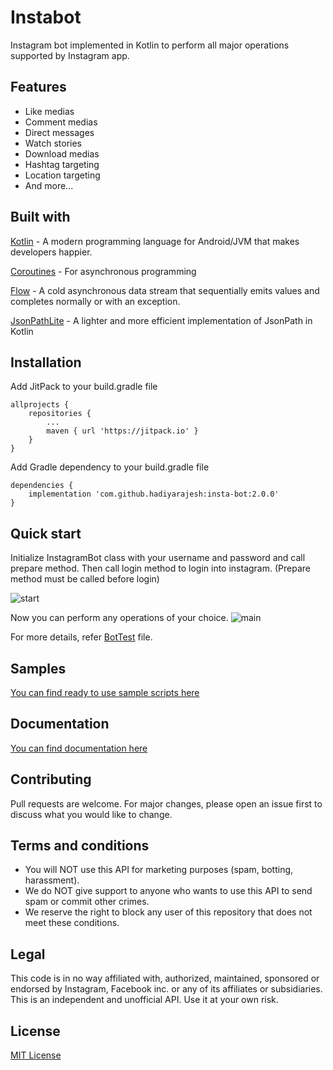 # Instabot
Instagram bot implemented in Kotlin to perform all major operations supported by Instagram app.

## Features
- Like medias
- Comment medias
- Direct messages
- Watch stories
- Download medias
- Hashtag targeting
- Location targeting
- And more...

## Built with
[Kotlin](https://kotlinlang.org/) - A modern programming language for Android/JVM that makes developers happier.

[Coroutines](https://kotlinlang.org/docs/reference/coroutines-overview.html) - For asynchronous programming

[Flow](https://kotlin.github.io/kotlinx.coroutines/kotlinx-coroutines-core/kotlinx.coroutines.flow/-flow/) - A cold asynchronous data stream that sequentially emits values and completes normally or with an exception.

[JsonPathLite](https://github.com/codeniko/JsonPathLite) - A lighter and more efficient implementation of JsonPath in Kotlin

## Installation

Add JitPack to your build.gradle file
```
allprojects {
    repositories {
        ...
        maven { url 'https://jitpack.io' }
    }
}
```

Add Gradle dependency to your build.gradle file
```
dependencies {
    implementation 'com.github.hadiyarajesh:insta-bot:2.0.0'
}
```

## Quick start
Initialize InstagramBot class with your username and password and call prepare method. Then call login method to login into instagram. (Prepare method must be called before login)

![start](https://user-images.githubusercontent.com/12107428/88461018-2189ab80-cebe-11ea-94cb-5ba368005fb5.png)


Now you can perform any operations of your choice. 
![main](https://user-images.githubusercontent.com/12107428/88461015-1f275180-cebe-11ea-9805-2be90a036ad8.png)

For more details, refer [BotTest](https://github.com/hadiarajesh/insta-bot/blob/master/src/main/kotlin/BotTest.kt) file.

## Samples
[You can find ready to use sample scripts here](https://github.com/hadiyarajesh/insta-bot/tree/master/src/main/kotlin/samples)

## Documentation
[You can find documentation here](https://hadiyarajesh.github.io/docs/index.html)

## Contributing
Pull requests are welcome. For major changes, please open an issue first to discuss what you would like to change.

## Terms and conditions
- You will NOT use this API for marketing purposes (spam, botting, harassment).
- We do NOT give support to anyone who wants to use this API to send spam or commit other crimes.
- We reserve the right to block any user of this repository that does not meet these conditions.

## Legal
This code is in no way affiliated with, authorized, maintained, sponsored or endorsed by Instagram, Facebook inc. or any of its affiliates or subsidiaries. This is an independent and unofficial API. Use it at your own risk.

## License
[MIT License](https://github.com/hadiyarajesh/insta-bot/blob/master/LICENSE)
